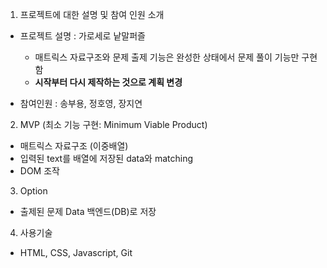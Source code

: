 1. 프로젝트에 대한 설명 및 참여 인원 소개
  - 프로젝트 설명 : 가로세로 낱말퍼즐
    * 매트릭스 자료구조와 문제 출제 기능은 완성한 상태에서 문제 풀이 기능만 구현함
    * **시작부터 다시 제작하는 것으로 계획 변경**

  - 참여인원 : 송부용, 정호영, 장지연 
​

2. MVP (최소 기능 구현: Minimum Viable Product)
  - 매트릭스 자료구조 (이중배열)
  - 입력된 text를 배열에 저장된 data와 matching
  - DOM 조작
​
3. Option
  - 출제된 문제 Data 백엔드(DB)로 저장

4. 사용기술
  - HTML, CSS, Javascript, Git